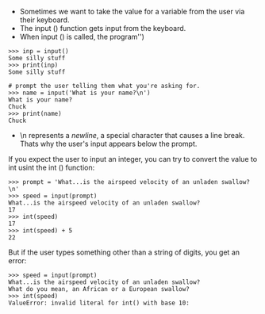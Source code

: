 - Sometimes we want to take the value for a variable from the user via their keyboard.
- The input () function gets input from the keyboard.
- When input () is called, the program'')
```
>>> inp = input()  
Some silly stuff  
>>> print(inp)  
Some silly stuff

# prompt the user telling them what you're asking for.
>>> name = input('What is your name?\n')  
What is your name?  
Chuck  
>>> print(name)  
Chuck
```

- \n represents a *newline*, a special character that causes a line break. Thats why the user's input appears below the prompt.

If you expect the user to input an integer, you can try to convert the value to int usint the int () function:
```
>>> prompt = 'What...is the airspeed velocity of an unladen swallow?\n'
>>> speed = input(prompt)
What...is the airspeed velocity of an unladen swallow?
17
>>> int(speed)
17
>>> int(speed) + 5
22
```

But if the user types something other than a string of digits, you get an error:
```
>>> speed = input(prompt)  
What...is the airspeed velocity of an unladen swallow?  
What do you mean, an African or a European swallow?  
>>> int(speed)  
ValueError: invalid literal for int() with base 10:
```